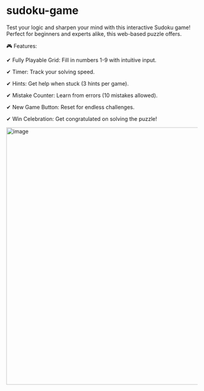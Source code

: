 # sudoku-game
Test your logic and sharpen your mind with this interactive Sudoku game! Perfect for beginners and experts alike, this web-based puzzle offers.

🎮 Features:

✔ Fully Playable Grid: Fill in numbers 1-9 with intuitive input.

✔ Timer: Track your solving speed.

✔ Hints: Get help when stuck (3 hints per game).

✔ Mistake Counter: Learn from errors (10 mistakes allowed).

✔ New Game Button: Reset for endless challenges.

✔ Win Celebration: Get congratulated on solving the puzzle!


<img width="861" height="678" alt="image" src="https://github.com/user-attachments/assets/4f1334be-18d6-4754-a34a-deb07d03e42f" />

